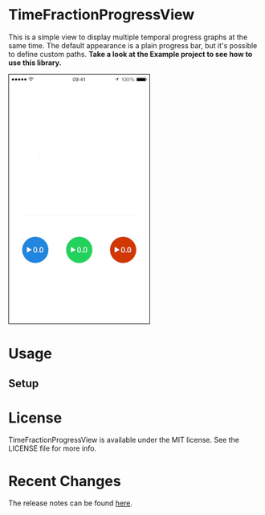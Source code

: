 # TimeFractionProgressView
This is a simple view to display multiple temporal progress graphs at the same time. The default appearance is a plain progress bar, but it's possible to define custom paths. **Take a look at the Example project to see how to use this library.**

<img style="border: 1px solid #000000" src="https://raw.githubusercontent.com/mkoehnke/TimeFractionProgressView/master/Resources/TimeFractionProgress.gif?token=ABXNjbxbrzWiircwqkPkAEXDK3B215ORks5VMqEIwA%3D%3D">

# Usage

## Setup

# License
TimeFractionProgressView is available under the MIT license. See the LICENSE file for more info.

# Recent Changes
The release notes can be found [here](https://github.com/mkoehnke/TimeFractionProgressView/releases).

